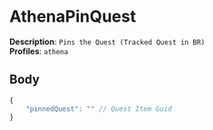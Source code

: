 # AthenaPinQuest

**Description**: `Pins the Quest (Tracked Quest in BR)` \
**Profiles**: `athena`

## Body

```js
{
    "pinnedQuest": "" // Quest Item Guid
}
```
